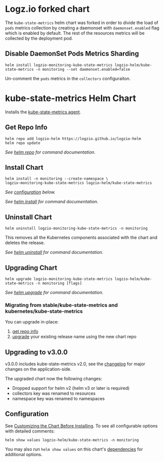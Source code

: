 # Logz.io forked chart
The `kube-state-metrics` helm chart was forked in order to divide the load of `pods` metrics collection by creating a daemonset with `daemonset.enabled` flag which is enabled by default. 
The rest of the resources metrics will be collected by the deployment pod.

## Disable DaemonSet Pods Metrics Sharding 

```console
helm install logzio-monitoring-kube-state-metrics logzio-helm/kube-state-metrics -n monitoring --set daemonset.enabled=false
```

Un-comment the `pods` metrics in the `collectors` configuraiton.

# kube-state-metrics Helm Chart 

Installs the [kube-state-metrics agent](https://github.com/kubernetes/kube-state-metrics).


## Get Repo Info

```console
helm repo add logzio-helm https://logzio.github.io/logzio-helm
helm repo update
```

_See [helm repo](https://helm.sh/docs/helm/helm_repo/) for command documentation._

## Install Chart

```console
helm install -n monitoring --create-namespace \
logzio-monitoring-kube-state-metrics logzio-helm/kube-state-metrics 
```

_See [configuration](#configuration) below._

_See [helm install](https://helm.sh/docs/helm/helm_install/) for command documentation._

## Uninstall Chart

```console
helm uninstall logzio-monitoring-kube-state-metrics -n monitoring 
```

This removes all the Kubernetes components associated with the chart and deletes the release.

_See [helm uninstall](https://helm.sh/docs/helm/helm_uninstall/) for command documentation._

## Upgrading Chart

```console
helm upgrade logzio-monitoring-kube-state-metrics logzio-helm/kube-state-metrics -n monitoring [flags]
```

_See [helm upgrade](https://helm.sh/docs/helm/helm_upgrade/) for command documentation._

### Migrating from stable/kube-state-metrics and kubernetes/kube-state-metrics

You can upgrade in-place:

1. [get repo info](#get-repo-info)
1. [upgrade](#upgrading-chart) your existing release name using the new chart repo


## Upgrading to v3.0.0

v3.0.0 includes kube-state-metrics v2.0, see the [changelog](https://github.com/kubernetes/kube-state-metrics/blob/release-2.0/CHANGELOG.md) for major changes on the application-side.

The upgraded chart now the following changes:
* Dropped support for helm v2 (helm v3 or later is required)
* collectors key was renamed to resources
* namespace key was renamed to namespaces


## Configuration

See [Customizing the Chart Before Installing](https://helm.sh/docs/intro/using_helm/#customizing-the-chart-before-installing). To see all configurable options with detailed comments:

```console
helm show values logzio-helm/kube-state-metrics -n monitoring
```

You may also run `helm show values` on this chart's [dependencies](#dependencies) for additional options.
